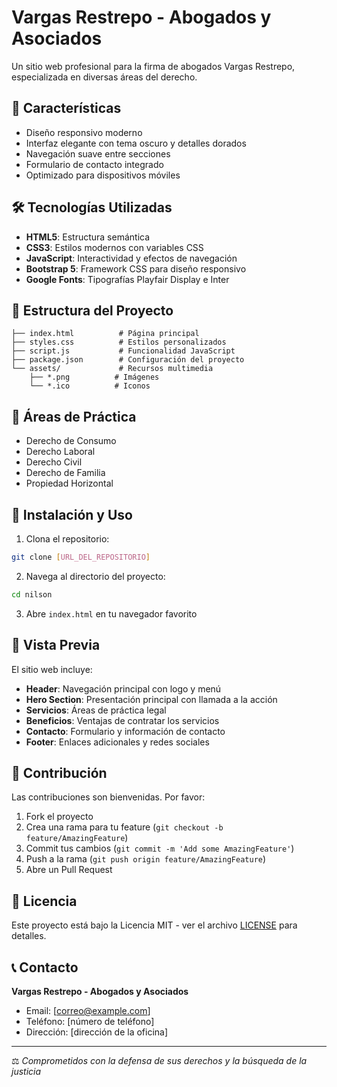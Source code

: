 # Vargas Restrepo - Abogados y Asociados

Un sitio web profesional para la firma de abogados Vargas Restrepo, especializada en diversas áreas del derecho.

## 🚀 Características

- Diseño responsivo moderno
- Interfaz elegante con tema oscuro y detalles dorados
- Navegación suave entre secciones
- Formulario de contacto integrado
- Optimizado para dispositivos móviles

## 🛠️ Tecnologías Utilizadas

- **HTML5**: Estructura semántica
- **CSS3**: Estilos modernos con variables CSS
- **JavaScript**: Interactividad y efectos de navegación
- **Bootstrap 5**: Framework CSS para diseño responsivo
- **Google Fonts**: Tipografías Playfair Display e Inter

## 📁 Estructura del Proyecto

```
├── index.html          # Página principal
├── styles.css          # Estilos personalizados
├── script.js           # Funcionalidad JavaScript
├── package.json        # Configuración del proyecto
└── assets/             # Recursos multimedia
    ├── *.png          # Imágenes
    └── *.ico          # Iconos
```

## 🎯 Áreas de Práctica

- Derecho de Consumo
- Derecho Laboral
- Derecho Civil
- Derecho de Familia
- Propiedad Horizontal

## 🚀 Instalación y Uso

1. Clona el repositorio:
```bash
git clone [URL_DEL_REPOSITORIO]
```

2. Navega al directorio del proyecto:
```bash
cd nilson
```

3. Abre `index.html` en tu navegador favorito

## 📱 Vista Previa

El sitio web incluye:
- **Header**: Navegación principal con logo y menú
- **Hero Section**: Presentación principal con llamada a la acción
- **Servicios**: Áreas de práctica legal
- **Beneficios**: Ventajas de contratar los servicios
- **Contacto**: Formulario y información de contacto
- **Footer**: Enlaces adicionales y redes sociales

## 🤝 Contribución

Las contribuciones son bienvenidas. Por favor:

1. Fork el proyecto
2. Crea una rama para tu feature (`git checkout -b feature/AmazingFeature`)
3. Commit tus cambios (`git commit -m 'Add some AmazingFeature'`)
4. Push a la rama (`git push origin feature/AmazingFeature`)
5. Abre un Pull Request

## 📄 Licencia

Este proyecto está bajo la Licencia MIT - ver el archivo [LICENSE](LICENSE) para detalles.

## 📞 Contacto

**Vargas Restrepo - Abogados y Asociados**
- Email: [correo@example.com]
- Teléfono: [número de teléfono]
- Dirección: [dirección de la oficina]

---

⚖️ *Comprometidos con la defensa de sus derechos y la búsqueda de la justicia*
